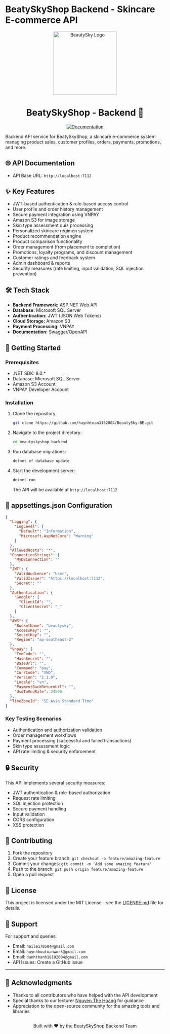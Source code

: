 # BeatySkyShop Backend - Skincare E-commerce API
<div align="center">
     <picture>
    <img alt="BeautySky Logo" src="https://s3.ap-southeast-1.amazonaws.com/cdn.vntre.vn/default/anh-anime-nam-cute-01-1725377826.jpg" width="200">
  </picture>
</div> 

<div align="center">
  <h1>BeatySkyShop - Backend 🚀</h1>
  
  <!-- [![API Status](https://img.shields.io/website?url=<API_DOCS_URL>&label=api)](<API_DOCS_URL>) -->
  [![Documentation](https://img.shields.io/badge/documentation-swagger-green.svg)](<API_DOCS_URL>)
</div>

Backend API service for BeatySkyShop, a skincare e-commerce system managing product sales, customer profiles, orders, payments, promotions, and more.

## 🌐 API Documentation

- API Base URL: `http://localhost:7112`

## ✨ Key Features

- JWT-based authentication & role-based access control
- User profile and order history management
- Secure payment integration using VNPAY
- Amazon S3 for image storage
- Skin type assessment quiz processing
- Personalized skincare regimen system
- Product recommendation engine
- Product comparison functionality
- Order management (from placement to completion)
- Promotions, loyalty programs, and discount management
- Customer ratings and feedback system
- Admin dashboard & reports
- Security measures (rate limiting, input validation, SQL injection prevention)

## 🛠 Tech Stack

- **Backend Framework:** ASP.NET Web API
- **Database:** Microsoft SQL Server
- **Authentication:** JWT (JSON Web Tokens)
- **Cloud Storage:** Amazon S3
- **Payment Processing:** VNPAY
- **Documentation:** Swagger/OpenAPI

## 🚀 Getting Started

### Prerequisites

- .NET SDK: 8.0.*
- Database: Microsoft SQL Server
- Amazon S3 Account
- VNPAY Developer Account

### Installation

1. Clone the repository:
   ```bash
   git clone https://github.com/huynhtoan3152004/BeautySky-BE.git
   ```

2. Navigate to the project directory:
   ```bash
   cd beautyskyshop-backend
   ```

3. Run database migrations:
   ```bash
   dotnet ef database update
   ```

4. Start the development server:
   ```bash
   dotnet run
   ```
   The API will be available at `http://localhost:7112`

## 🧪 appsettings.json Configuration

```json
{
  "Logging": {
    "LogLevel": {
      "Default": "Information",
      "Microsoft.AspNetCore": "Warning"
    }
  },
  "AllowedHosts": "*",
  "ConnectionStrings": {
    "MyDBConnection": ""
  },
  "JWT": {
    "ValidAudience": "User",
    "ValidIssuer": "https://localhost:7112",
    "Secret": ""
  },
  "Authentication": {
    "Google": {
      "ClientId": "",
      "ClientSecret": "_"
    }
  },
  "AWS": {
    "BucketName": "beautysky",
    "AccessKey": "",
    "SecretKey": "",
    "Region": "ap-southeast-2"
  },
  "Vnpay": {
    "TmnCode": "",
    "HashSecret": "",
    "BaseUrl": "",
    "Command": "pay",
    "CurrCode": "VND",
    "Version": "2.1.0",
    "Locale": "vn",
    "PaymentBackReturnUrl": "",
    "UsdToVndRate": 24500
  },
  "TimeZoneId": "SE Asia Standard Time"
}
```


### Key Testing Scenarios

- Authentication and authorization validation
- Order management workflows
- Payment processing (successful and failed transactions)
- Skin type assessment logic
- API rate limiting & security enforcement

## 🔒 Security

This API implements several security measures:
- JWT authentication & role-based authorization
- Request rate limiting
- SQL injection protection
- Secure payment handling
- Input validation
- CORS configuration
- XSS protection


## 👥 Contributing

1. Fork the repository
2. Create your feature branch: `git checkout -b feature/amazing-feature`
3. Commit your changes: `git commit -m 'Add some amazing feature'`
4. Push to the branch: `git push origin feature/amazing-feature`
5. Open a pull request

## 📝 License

This project is licensed under the MIT License - see the [LICENSE.md](LICENSE.md) file for details.

## 🤝 Support

For support and queries:
- Email: `haile170504@gmail.com`
- Email: `huynhhuutoanwork@gmail.com`
- Email: `danhthanh18102004@gmail.com`
- API Issues: Create a GitHub issue

---
## 🙏 Acknowledgments

- Thanks to all contributors who have helped with the API development
- Special thanks to our lecturer [Nguyen The Hoang](https://github.com/doit-now) for guidance
- Appreciation to the open-source community for the amazing tools and libraries
##
<div align="center">
  Built with ❤️ by the BeatySkyShop Backend Team
</div>


